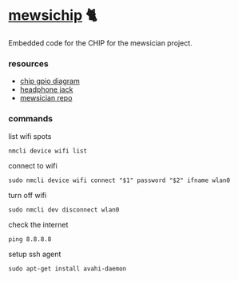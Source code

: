 [mewsichip](http://mewsician.win) :cat2:
========================================

Embedded code for the CHIP for the mewsician project.


### resources

- [chip gpio diagram](http://docs.getchip.com/images/chip_pinouts.jpg)
- [headphone jack](http://www.cablechick.com.au/resources/image/trrs-diagram2.jpg)
- [mewsician repo](https://github.com/radiolarian/mewsician)


### commands

list wifi spots

    nmcli device wifi list

connect to wifi

    sudo nmcli device wifi connect "$1" password "$2" ifname wlan0

turn off wifi

    sudo nmcli dev disconnect wlan0

check the internet

    ping 8.8.8.8

setup ssh agent

    sudo apt-get install avahi-daemon

